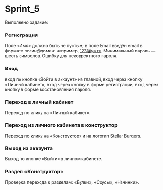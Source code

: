 # Sprint_5

Выполнено задание:

### Регистрация
Поле «Имя» должно быть не пустым; в поле Email введён email в формате логин@домен: например, 123@ya.ru. Минимальный пароль — шесть символов.
Ошибку для некорректного пароля.

### Вход
вход по кнопке «Войти в аккаунт» на главной,
вход через кнопку «Личный кабинет»,
вход через кнопку в форме регистрации,
вход через кнопку в форме восстановления пароля.

### Переход в личный кабинет 
Переход по клику на «Личный кабинет».

### Переход из личного кабинета в конструктор 
Переход по клику на «Конструктор» и на логотип Stellar Burgers.

### Выход из аккаунта
Выход по кнопке «Выйти» в личном кабинете.

### Раздел «Конструктор»
Проверка перехода к разделам:
«Булки»,
«Соусы»,
«Начинки».